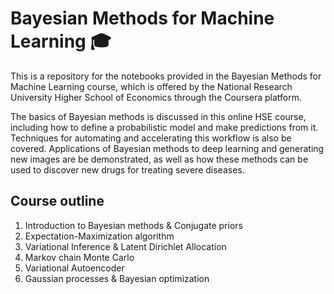 # Bayesian Methods for Machine Learning 🎓

This is a repository for the notebooks provided in the Bayesian Methods for Machine Learning course, which 
is offered by the National Research University Higher School of Economics through the Coursera platform.

The basics of Bayesian methods is discussed in this online HSE course, including how to define a probabilistic 
model and make predictions from it. Techniques for automating and accelerating this workflow is also be covered.
Applications of Bayesian methods to deep learning and generating new images are be demonstrated, as well as how 
these methods can be used to discover new drugs for treating severe diseases.

## Course outline

1. Introduction to Bayesian methods & Conjugate priors
2. Expectation-Maximization algorithm
3. Variational Inference & Latent Dirichlet Allocation
4. Markov chain Monte Carlo
5. Variational Autoencoder
6. Gaussian processes & Bayesian optimization
